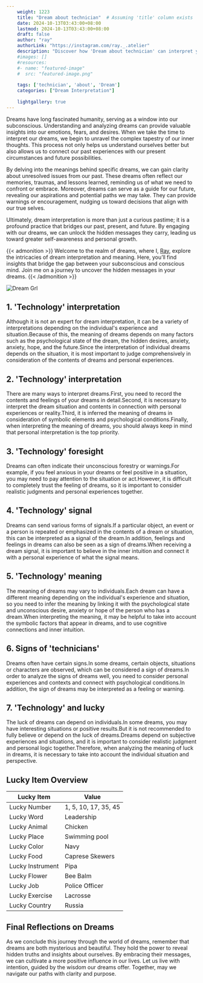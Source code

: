 ```yaml
---
    weight: 1223
    title: "Dream about technician"  # Assuming 'title' column exists
    date: 2024-10-13T03:43:00+08:00
    lastmod: 2024-10-13T03:43:00+08:00
    draft: false
    author: "ray"
    authorLink: "https://instagram.com/ray._.atelier"
    description: "Discover how 'Dream about technician' can interpret your future and uncover its significant meanings in your life."
    #images: []
    #resources:
    #- name: "featured-image"
    #  src: "featured-image.png"
    
    tags: ['technician', 'about', 'Dream']
    categories: ["Dream Interpretation"]
    
    lightgallery: true
---
```

    
Dreams have long fascinated humanity, serving as a window into our subconscious. Understanding and analyzing dreams can provide valuable insights into our emotions, fears, and desires. When we take the time to interpret our dreams, we begin to unravel the complex tapestry of our inner thoughts. This process not only helps us understand ourselves better but also allows us to connect our past experiences with our present circumstances and future possibilities.

By delving into the meanings behind specific dreams, we can gain clarity about unresolved issues from our past. These dreams often reflect our memories, traumas, and lessons learned, reminding us of what we need to confront or embrace. Moreover, dreams can serve as a guide for our future, revealing our aspirations and potential paths we may take. They can provide warnings or encouragement, nudging us toward decisions that align with our true selves.

Ultimately, dream interpretation is more than just a curious pastime; it is a profound practice that bridges our past, present, and future. By engaging with our dreams, we can unlock the hidden messages they carry, leading us toward greater self-awareness and personal growth.

{{< admonition >}}
Welcome to the realm of dreams, where I, [Ray](https://instagram.com/ray._.atelier), explore the intricacies of dream interpretation and meaning. Here, you’ll find insights that bridge the gap between your subconscious and conscious mind. Join me on a journey to uncover the hidden messages in your dreams.
{{< /admonition >}}

![Dream Grl](https://cdn.pixabay.com/photo/2017/11/02/03/35/gothic-2910057_1280.jpg "Dream Grl")

## 1. 'Technology' interpretation
Although it is not an expert for dream interpretation, it can be a variety of interpretations depending on the individual's experience and situation.Because of this, the meaning of dreams depends on many factors such as the psychological state of the dream, the hidden desires, anxiety, anxiety, hope, and the future.Since the interpretation of individual dreams depends on the situation, it is most important to judge comprehensively in consideration of the contents of dreams and personal experiences.

## 2. 'Technology' interpretation
There are many ways to interpret dreams.First, you need to record the contents and feelings of your dreams in detail.Second, it is necessary to interpret the dream situation and contents in connection with personal experiences or reality.Third, it is inferred the meaning of dreams in consideration of symbolic elements and psychological conditions.Finally, when interpreting the meaning of dreams, you should always keep in mind that personal interpretation is the top priority.

## 3. 'Technology' foresight
Dreams can often indicate their unconscious forestry or warnings.For example, if you feel anxious in your dreams or feel positive in a situation, you may need to pay attention to the situation or act.However, it is difficult to completely trust the feeling of dreams, so it is important to consider realistic judgments and personal experiences together.

## 4. 'Technology' signal
Dreams can send various forms of signals.If a particular object, an event or a person is repeated or emphasized in the contents of a dream or situation, this can be interpreted as a signal of the dream.In addition, feelings and feelings in dreams can also be seen as a sign of dreams.When receiving a dream signal, it is important to believe in the inner intuition and connect it with a personal experience of what the signal means.

## 5. 'Technology' meaning
The meaning of dreams may vary to individuals.Each dream can have a different meaning depending on the individual's experience and situation, so you need to infer the meaning by linking it with the psychological state and unconscious desire, anxiety or hope of the person who has a dream.When interpreting the meaning, it may be helpful to take into account the symbolic factors that appear in dreams, and to use cognitive connections and inner intuition.

## 6. Signs of 'technicians'
Dreams often have certain signs.In some dreams, certain objects, situations or characters are observed, which can be considered a sign of dreams.In order to analyze the signs of dreams well, you need to consider personal experiences and contexts and connect with psychological conditions.In addition, the sign of dreams may be interpreted as a feeling or warning.

## 7. 'Technology' and lucky
The luck of dreams can depend on individuals.In some dreams, you may have interesting situations or positive results.But it is not recommended to fully believe or depend on the luck of dreams.Dreams depend on subjective experiences and situations, and it is important to consider realistic judgment and personal logic together.Therefore, when analyzing the meaning of luck in dreams, it is necessary to take into account the individual situation and perspective.

## Lucky Item Overview
| Lucky Item          | Value              |
|---------------|--------------------|
| Lucky Number        | 1, 5, 10, 17, 35, 45  |
| Lucky Word          | Leadership |
| Lucky Animal        | Chicken |
| Lucky Place         | Swimming pool     |
| Lucky Color         | Navy     |
| Lucky Food          | Caprese Skewers      |
| Lucky Instrument    | Pipa |
| Lucky Flower        | Bee Balm    |
| Lucky Job           | Police Officer       |
| Lucky Exercise      | Lacrosse  |
| Lucky Country       | Russia    |


##  Final Reflections on Dreams

As we conclude this journey through the world of dreams, remember that dreams are both mysterious and beautiful. They hold the power to reveal hidden truths and insights about ourselves. By embracing their messages, we can cultivate a more positive influence in our lives. Let us live with intention, guided by the wisdom our dreams offer. Together, may we navigate our paths with clarity and purpose.
